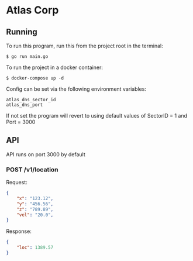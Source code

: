 # Atlas Corp

## Running
To run this program, run this from the project root in the terminal:
```console
$ go run main.go
```

To run the project in a docker container:
```console
$ docker-compose up -d
```

Config can be set via the following environment variables:

```console
atlas_dns_sector_id
atlas_dns_port
```

If not set the program will revert to using default values of SectorID = 1 and Port = 3000

## API
API runs on port 3000 by default
### POST /v1/location

Request:
```json
{
    "x": "123.12",
    "y": "456.56",
    "z": "789.89",
    "vel": "20.0",
}
```

Response:
```json
{
    "loc": 1389.57
}
```
